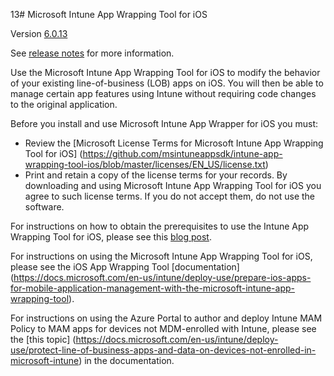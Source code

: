 13# Microsoft Intune App Wrapping Tool for iOS 

Version [6.0.13](https://github.com/msintuneappsdk/intune-app-wrapping-tool-ios/releases)

See [release notes](https://github.com/msintuneappsdk/intune-app-wrapping-tool-ios/releases) for more information.

Use the Microsoft Intune App Wrapping Tool for iOS to modify the behavior of your existing line-of-business (LOB) apps on iOS. You will then be able to manage certain app features using Intune without requiring code changes to the original application.

Before you install and use Microsoft Intune App Wrapper for iOS you must:
* Review the [Microsoft License Terms for Microsoft Intune App Wrapping Tool for iOS] (https://github.com/msintuneappsdk/intune-app-wrapping-tool-ios/blob/master/licenses/EN_US/license.txt)
* Print and retain a copy of the license terms for your records. By downloading and using Microsoft Intune App Wrapping Tool for iOS you agree to such license terms. If you do not accept them, do not use the software.

For instructions on how to obtain the prerequisites to use the Intune App Wrapping Tool for iOS, please see this [blog post](https://blogs.technet.microsoft.com/enterprisemobility/2015/02/25/how-to-obtain-the-prerequisites-for-the-intune-app-wrapping-tool-for-ios/).

For instructions on using the Microsoft Intune App Wrapping Tool for iOS, please see the iOS App Wrapping Tool [documentation] (https://docs.microsoft.com/en-us/intune/deploy-use/prepare-ios-apps-for-mobile-application-management-with-the-microsoft-intune-app-wrapping-tool).

For instructions on using the Azure Portal to author and deploy Intune MAM Policy to MAM apps for devices not MDM-enrolled with Intune, please see the [this topic] (https://docs.microsoft.com/en-us/intune/deploy-use/protect-line-of-business-apps-and-data-on-devices-not-enrolled-in-microsoft-intune) in the documentation.
